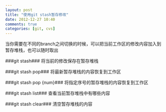 ```yaml
---
layout: post
title: "使用git stash暂存修改"
date: 2012-12-27 10:40
comments: true
categories: [git, cvs]
---
```

当你需要在不同的branch之间切换的时候，可以把当前工作区的修改内容加入到暂存堆栈，也可以随时取出

###git stash###
将当前的修改保存在暂存堆栈

###git stash pop###
将最新暂存堆栈的内容恢复到工作区
<!-- more -->
###git stash pop {num}###
将指定序号的暂存堆栈的内容恢复到工作区

###git stash list###
查看当前暂存堆栈中有哪些内容

###git stash clear###
清空暂存堆栈的内容
